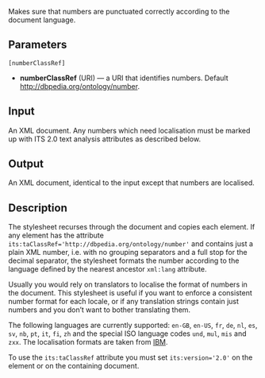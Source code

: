 Makes sure that numbers are punctuated correctly according to the document language.

## Parameters

`[numberClassRef]`

* **numberClassRef** (URI) — a URI that identifies numbers. Default http://dbpedia.org/ontology/number.

## Input

An XML document. Any numbers which need localisation must be marked up with ITS 2.0 text analysis attributes as described below.

## Output

An XML document, identical to the input except that numbers are localised.

## Description

The stylesheet recurses through the document and copies each element. If any element has the attribute `its:taClassRef='http://dbpedia.org/ontology/number'` and contains just a plain XML number, i.e. with no grouping separators and a full stop for the decimal separator, the stylesheet formats the number according to the language defined by the nearest ancestor `xml:lang` attribute.

Usually you would rely on translators to localise the format of numbers in the document. This stylesheet is useful if you want to enforce a consistent number format for each locale, or if any translation strings contain just numbers and you don’t want to bother translating them.

The following languages are currently supported: `en-GB`, `en-US`, `fr`, `de`, `nl`, `es`, `sv`, `nb`, `pt`, `it`, `fi`, `zh` and the special ISO language codes `und`, `mul`, `mis` and `zxx`. The localisation formats are taken from [IBM](http://www-01.ibm.com/support/knowledgecenter/SSS28S_3.0.0/com.ibm.help.forms.doc/locale_spec/i_xfdl_r_locale_quick_reference.html).

To use the `its:taClassRef` attribute you must set `its:version='2.0'` on the element or on the containing document.